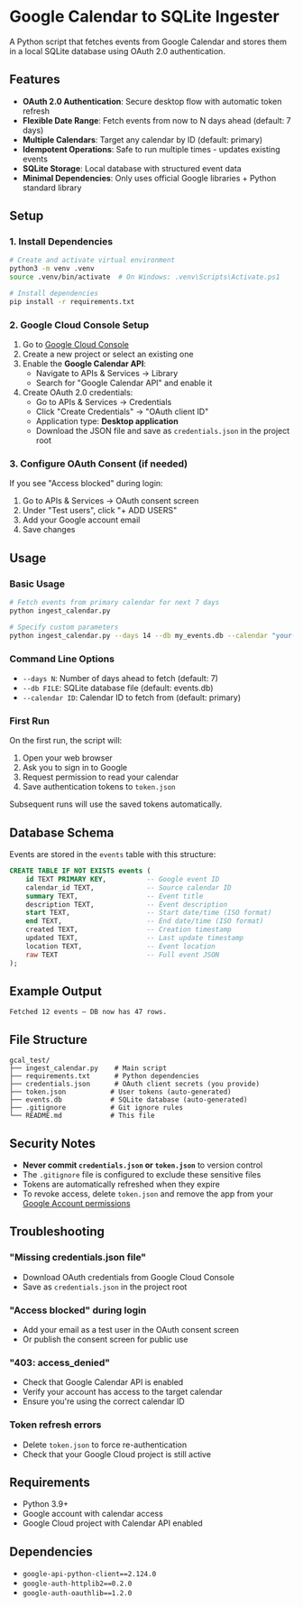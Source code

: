 # Google Calendar to SQLite Ingester

A Python script that fetches events from Google Calendar and stores them in a local SQLite database using OAuth 2.0 authentication.

## Features

- **OAuth 2.0 Authentication**: Secure desktop flow with automatic token refresh
- **Flexible Date Range**: Fetch events from now to N days ahead (default: 7 days)
- **Multiple Calendars**: Target any calendar by ID (default: primary)
- **Idempotent Operations**: Safe to run multiple times - updates existing events
- **SQLite Storage**: Local database with structured event data
- **Minimal Dependencies**: Only uses official Google libraries + Python standard library

## Setup

### 1. Install Dependencies

```bash
# Create and activate virtual environment
python3 -m venv .venv
source .venv/bin/activate  # On Windows: .venv\Scripts\Activate.ps1

# Install dependencies
pip install -r requirements.txt
```

### 2. Google Cloud Console Setup

1. Go to [Google Cloud Console](https://console.cloud.google.com/)
2. Create a new project or select an existing one
3. Enable the **Google Calendar API**:
   - Navigate to APIs & Services → Library
   - Search for "Google Calendar API" and enable it
4. Create OAuth 2.0 credentials:
   - Go to APIs & Services → Credentials
   - Click "Create Credentials" → "OAuth client ID"
   - Application type: **Desktop application**
   - Download the JSON file and save as `credentials.json` in the project root

### 3. Configure OAuth Consent (if needed)

If you see "Access blocked" during login:

1. Go to APIs & Services → OAuth consent screen
2. Under "Test users", click "+ ADD USERS"
3. Add your Google account email
4. Save changes

## Usage

### Basic Usage

```bash
# Fetch events from primary calendar for next 7 days
python ingest_calendar.py

# Specify custom parameters
python ingest_calendar.py --days 14 --db my_events.db --calendar "your-calendar@gmail.com"
```

### Command Line Options

- `--days N`: Number of days ahead to fetch (default: 7)
- `--db FILE`: SQLite database file (default: events.db)
- `--calendar ID`: Calendar ID to fetch from (default: primary)

### First Run

On the first run, the script will:
1. Open your web browser
2. Ask you to sign in to Google
3. Request permission to read your calendar
4. Save authentication tokens to `token.json`

Subsequent runs will use the saved tokens automatically.

## Database Schema

Events are stored in the `events` table with this structure:

```sql
CREATE TABLE IF NOT EXISTS events (
    id TEXT PRIMARY KEY,          -- Google event ID
    calendar_id TEXT,             -- Source calendar ID
    summary TEXT,                 -- Event title
    description TEXT,             -- Event description
    start TEXT,                   -- Start date/time (ISO format)
    end TEXT,                     -- End date/time (ISO format)
    created TEXT,                 -- Creation timestamp
    updated TEXT,                 -- Last update timestamp
    location TEXT,                -- Event location
    raw TEXT                      -- Full event JSON
);
```

## Example Output

```
Fetched 12 events – DB now has 47 rows.
```

## File Structure

```
gcal_test/
├── ingest_calendar.py    # Main script
├── requirements.txt      # Python dependencies
├── credentials.json      # OAuth client secrets (you provide)
├── token.json           # User tokens (auto-generated)
├── events.db            # SQLite database (auto-generated)
├── .gitignore           # Git ignore rules
└── README.md            # This file
```

## Security Notes

- **Never commit `credentials.json` or `token.json`** to version control
- The `.gitignore` file is configured to exclude these sensitive files
- Tokens are automatically refreshed when they expire
- To revoke access, delete `token.json` and remove the app from your [Google Account permissions](https://myaccount.google.com/permissions)

## Troubleshooting

### "Missing credentials.json file"
- Download OAuth credentials from Google Cloud Console
- Save as `credentials.json` in the project root

### "Access blocked" during login
- Add your email as a test user in the OAuth consent screen
- Or publish the consent screen for public use

### "403: access_denied"
- Check that Google Calendar API is enabled
- Verify your account has access to the target calendar
- Ensure you're using the correct calendar ID

### Token refresh errors
- Delete `token.json` to force re-authentication
- Check that your Google Cloud project is still active

## Requirements

- Python 3.9+
- Google account with calendar access
- Google Cloud project with Calendar API enabled

## Dependencies

- `google-api-python-client==2.124.0`
- `google-auth-httplib2==0.2.0`
- `google-auth-oauthlib==1.2.0` 
